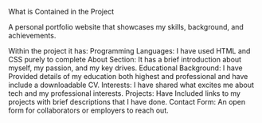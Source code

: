 What is Contained in the Project

A personal portfolio website that showcases my skills, background, and achievements. 

Within the project it has:
Programming Languages: I have used HTML and CSS purely to complete
About Section: It has a brief introduction about myself, my passion, and my key drives.
Educational Background: I have Provided details of my education both highest and professional and have include a downloadable CV.
Interests: I have shared what excites me about tech and my professional interests.
Projects: Have Included links to my projects with brief descriptions that I have done.
Contact Form: An open form for collaborators or employers to reach out.